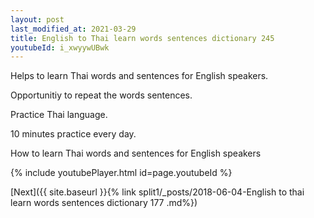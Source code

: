 ```yaml
---
layout: post
last_modified_at: 2021-03-29
title: English to Thai learn words sentences dictionary 245 
youtubeId: i_xwyywUBwk
---
```

 
 
Helps to learn Thai words and sentences for English speakers.

Opportunitiy to repeat the words sentences. 

Practice Thai language. 
 
10 minutes practice every day. 
 
How to learn Thai words and sentences for English speakers 
 
{% include youtubePlayer.html id=page.youtubeId %}
 
 
[Next]({{ site.baseurl }}{% link  split1/_posts/2018-06-04-English to thai learn words sentences dictionary 177 .md%})
 

